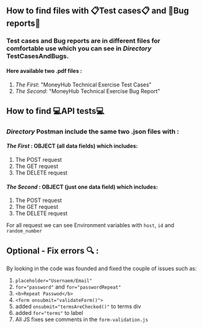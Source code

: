 ## How to find files with 📋Test cases📋 and 🐞Bug reports🐞

### Test cases and Bug reports are in different files for comfortable use which you can see in *Directory* TestCasesAndBugs.
#### Here available two .pdf files : 
1. *The First*: "MoneyHub Technical Exercise Test Cases"
2. *The Second*: "MoneyHub Technical Exercise Bug Report"

## How to find 💻API tests💻

### *Directory* Postman include the same two .json files with  : 

#### *The First* : OBJECT (all data fields) which includes:
1. The POST request 
2. The GET request
3. The DELETE request

#### *The Second* : OBJECT (just one data field) which includes:
1. The POST request
2. The GET request
3. The DELETE request

For all request we can see Environment variables with `host`, `id` and `random_number`

## Optional - Fix errors 🔍 :
By looking in the code was founded and fixed the couple of issues such as:
1. `placeholder="Usernaem/Email"`
2. `for="password"` and `for="passwordRepeat"`
3. `<b>Repeat Passwod</b>`
4. `<form onsubmit="validateForm()">`
5. added `onsubmit="termsAreChecked()"` to terms div
6. added `for="terms"` to label
7. All JS fixes see comments in the `form-validation.js`
